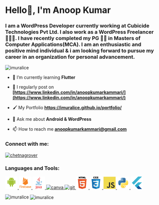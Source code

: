 <h1 align="left"> Hello👋, I'm Anoop Kumar </h1>
<h3 align="left">I am a WordPress Developer currently working at Cubicide Technologies Pvt Ltd. I also work as a WordPress Freelancer 👨🏾‍💻. I have recently completed my PG 👨‍🎓 in Masters of Computer Applications(MCA). I am an enthusiastic and positive mind individual & i am looking forward to pursue my career in an organization for personal advancement.</h3>

<p align="left"> <img src="https://komarev.com/ghpvc/?username=imuralice&label=Profile%20views&color=0e75b6&style=flat" alt="imuralice" /> </p>

- 🌱 I’m currently learning **Flutter**

- 📝 I regularly post on **[https://www.linkedin.com/in/anoopkumarkammari/](https://www.linkedin.com/in/anoopkumarkammari/)**

- 🖌️ My Portfolio **https://imuralice.github.io/portfolio/**

- 💬 Ask me about **Android & WordPress**

- 📫 How to reach me **anoopkumarkammari@gmail.com**

<h3 align="left">Connect with me:</h3>
<p align="left">
<a href="https://www.linkedin.com/in/anoopkumarkammari/" target="blank"><img align="center" src="https://cdn.jsdelivr.net/npm/simple-icons@3.0.1/icons/linkedin.svg" alt="chetnagrover" height="30" width="40" /></a>
</p>

<h3 align="left">Languages and Tools:</h3>
<p align="left"> <a href="https://developer.android.com/" target="_blank"> <img src="https://github.com/devicons/devicon/blob/master/icons/android/android-original-wordmark.svg" alt="android" width="40" height="40"/> </a> <a href="https://firebase.google.com/" target="_blank"> <img src="https://github.com/devicons/devicon/blob/master/icons/firebase/firebase-plain-wordmark.svg" alt="firebase" width="40" height="40"/> </a> <a href="https://www.w3schools.com/java/" target="_blank"> <img src="https://github.com/devicons/devicon/blob/master/icons/java/java-original-wordmark.svg" alt="java" width="40" height="40"/> </a> <a href="https://www.canva.com/" target="_blank"> <img src="https://cdn.jsdelivr.net/npm/simple-icons@3.0.1/icons/canva.svg" alt="canva" width="40" height="40"/> </a> <a href="https://git-scm.com/" target="_blank"> <img src="https://www.vectorlogo.zone/logos/git-scm/git-scm-icon.svg" alt="git" width="40" height="40"/> </a> <a href="https://www.w3.org/html/" target="_blank"> <img src="https://raw.githubusercontent.com/devicons/devicon/master/icons/html5/html5-original-wordmark.svg" alt="html5" width="40" height="40"/> </a> <a href="https://www.w3schools.com/css/" target="_blank"> <img src="https://raw.githubusercontent.com/devicons/devicon/master/icons/css3/css3-original-wordmark.svg" alt="css3" width="40" height="40"/> </a> <a href="https://developer.mozilla.org/en-US/docs/Web/JavaScript" target="_blank"> <img src="https://raw.githubusercontent.com/devicons/devicon/master/icons/javascript/javascript-original.svg" alt="javascript" width="40" height="40"/> </a> <a href="https://www.python.org" target="_blank"> <img src="https://raw.githubusercontent.com/devicons/devicon/master/icons/python/python-original.svg" alt="python" width="40" height="40"/> </a> <a href="https://flutter.dev/" target="_blank"> <img src="https://github.com/devicons/devicon/blob/master/icons/flutter/flutter-original.svg" alt="flutter" width="40" height="40"/> </a> </p>

<p><img align="left" src="https://github-readme-stats.vercel.app/api/top-langs?username=imuralice&show_icons=true&locale=en&layout=compact" alt="imuralice" /></p>

<p>&nbsp;<img align="center" src="https://github-readme-stats.vercel.app/api?username=imuralice&show_icons=true&locale=en" alt="imuralice" /></p>
